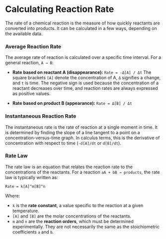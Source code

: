 # Calculating Reaction Rate

The rate of a chemical reaction is the measure of how quickly reactants are converted into products. It can be calculated in a few ways, depending on the available data.

### Average Reaction Rate

The average rate of reaction is calculated over a specific time interval. For a general reaction, `A → B`:

-   **Rate based on reactant A (disappearance):**
    `Rate = -Δ[A] / Δt`
    The square brackets `[A]` denote the concentration of A, `Δ` signifies a change, and `t` is time. The negative sign is used because the concentration of a reactant decreases over time, and reaction rates are always expressed as positive values.

-   **Rate based on product B (appearance):**
    `Rate = Δ[B] / Δt`

### Instantaneous Reaction Rate

The instantaneous rate is the rate of reaction at a single moment in time. It is determined by finding the slope of a line tangent to a point on a concentration-versus-time graph. In calculus terms, this is the derivative of concentration with respect to time (`-d[A]/dt` or `d[B]/dt`).

### Rate Law

The rate law is an equation that relates the reaction rate to the concentrations of the reactants. For a reaction `aA + bB → products`, the rate law is typically written as:

`Rate = k[A]^m[B]^n`

Where:
-   `k` is the **rate constant**, a value specific to the reaction at a given temperature.
-   `[A]` and `[B]` are the molar concentrations of the reactants.
-   `m` and `n` are the **reaction orders**, which must be determined experimentally. They are not necessarily the same as the stoichiometric coefficients `a` and `b`.
